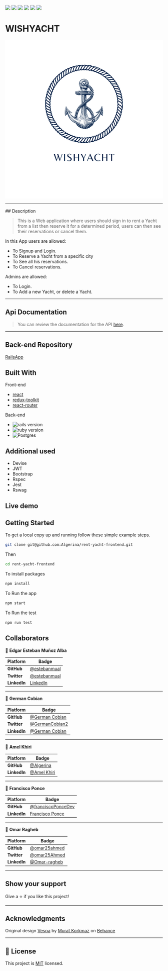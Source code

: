 ![](https://img.shields.io/badge/Microverse-blueviolet)
![](https://img.shields.io/static/v1?label=BY&message=Algerina&color=pink)
![](https://img.shields.io/static/v1?label=BY&message=Estebanmual&color=blue)
![](https://img.shields.io/static/v1?label=BY&message=FranciscoPonceDev&color=purple)
![](https://img.shields.io/static/v1?label=BY&message=German-cobian&color=red)
![](https://img.shields.io/static/v1?label=BY&message=Omar25ahmed&color=green)

# WISHYACHT

![screenshot](./src/assets/Yacht-logo-2.svg)
<hr>
## Description

> This is  a Web application where users should sign in to rent a Yacht from a list then reserve it for a determined period, users can then see their reservations or cancel them.

In this App users are allowed:
- To Signup and Login.
- To Reserve a Yacht from a specific city
- To See all his reservations.
- To Cancel  reservations.

Admins are allowed:
- To Login.
- To Add a new Yacht, or delete a Yacht.
<hr>


## Api Documentation

>You can review the documentation for the API [here](https://wishyacht-api.herokuapp.com/api-docs/index.html
).
<hr>

 
## Back-end Repository 

[RailsApp](https://github.com/algerina/rent-yacht)


## Built With

Front-end
- [react](https://reactjs.org/) 
- [redux-toolkit](https://redux-toolkit.js.org/) 
- [react-router](https://reactrouter.com/)

Back-end
- ![rails version](https://img.shields.io/badge/Rails-7-red)
- ![ruby version](https://img.shields.io/badge/Ruby-3.x-yellow)
- ![Postgres](https://img.shields.io/badge/postgres-%23316192.svg?style=for-the-badge&logo=postgresql&logoColor=white)

## Additional used

- Devise
- JWT
- Bootstrap
- Rspec
- Jest
- Rswag

## Live demo

## Getting Started

To get a local copy up and running follow these simple example steps.

```sh
git clone git@github.com:Algerina/rent-yacht-frontend.git 
```

Then 
```sh
cd rent-yacht-frontend 
```

To install packages
```sh 
npm install
``` 

To Run the app
```sh 
npm start
```

To Run the test
```sh 
npm run test
```


 ## Collaborators

👤 **Edgar Esteban Muñoz Alba**

Platform | Badge |
 --- | --- |
 **GitHub**  | [@estebanmual](https://github.com/estebanmual)
 **Twitter** |[@estebanmual](https://twitter.com/estebanmual)
 **LinkedIn** | [LinkedIn](https://linkedin.com/in/estebanmual)
<hr>

 👤 **German Cobian**

Platform | Badge |
 --- | --- |
 **GitHub**  | [@German Cobian](https://github.com/German-Cobian)
 **Twitter** |[@GermanCobian2](https://twitter.com/GermanCobian2)
 **LinkedIn** | [@German Cobian](https://www.linkedin.com/in/german-cobian/)
<hr>

 👤 **Amel Khiri**

 Platform | Badge |
 --- | --- |
 **GitHub**  | [@Algerina](https://github.com/Algerina)
 **LinkedIn** | [@Amel Khiri](https://www.linkedin.com/in/amel-khiri/)
<hr>

 👤 **Francisco Ponce**

Platform | Badge |
 --- | --- |
 **GitHub**  |[@franciscoPonceDev](https://github.com/franciscoPonceDev)
 **LinkedIn** |  [Francisco Ponce](https://www.linkedin.com/in/dev-ponce/)
<hr>

 👤 **Omar Ragheb**

Platform | Badge |
 --- | --- |
 **GitHub**  |  [@omar25ahmed](https://github.com/omar25ahmed)
 **Twitter** |[@omar25Ahmed](https://twitter.com/Omar25Ahmed)
 **LinkedIn** | [@Omar-ragheb](https://www.linkedin.com/in/omar-ragheb/)
<hr>
 
## Show your support

Give a ⭐️ if you like this project!
<hr>

## Acknowledgments

Original design [Vespa](https://www.behance.net/gallery/26425031/Vespa-Responsive-Redesign/modules/173005583) by [Murat Korkmaz](https://www.behance.net/muratk) on [Behance](https://www.behance.net/)

<hr>

## 📝 License

This project is [MIT](./MIT.md) licensed.